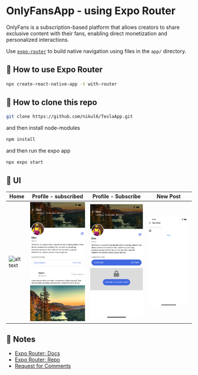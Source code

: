 # OnlyFansApp - using Expo Router

OnlyFans is a subscription-based platform that allows creators to share exclusive content with their fans, enabling direct monetization and personalized interactions.

Use [`expo-router`](https://expo.github.io/router) to build native navigation using files in the `app/` directory.

## 🚀 How to use Expo Router

```sh
npx create-react-native-app -t with-router
```

## 🚀 How to clone this repo

```sh
git clone https://github.com/nikul6/TeslaApp.git
```

and then install node-modules

```sh
npm install
```

and then run the expo app

```sh
npx expo start
```

## 🚀 UI
Home             |  Profile - subscribed         |   Profile - Subscribe             |  New Post     
-------------------------|-------------------------|-------------------------|-------------------------
![alt text](https://github.com/nikul6/OnlyFansApp/blob/main/assets/AppImages/Home.png)     |       ![alt text](https://github.com/nikul6/OnlyFansApp/blob/main/assets/AppImages/ProfileSubscribed.png) |   ![alt text](https://github.com/nikul6/OnlyFansApp/blob/main/assets/AppImages/ProfileSubscribe.png) |  ![alt text](https://github.com/nikul6/OnlyFansApp/blob/main/assets/AppImages/NewPost.png)


## 📝 Notes

- [Expo Router: Docs](https://expo.github.io/router)
- [Expo Router: Repo](https://github.com/expo/router)
- [Request for Comments](https://github.com/expo/router/discussions/1)
